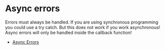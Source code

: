 # Async errors

Errors must always be handled. If you are using synchronous programming you could use a try catch. But this does not work if you work asynchronous! Async errors will only be handled inside the callback function!

- [Async Errors](https://www.mariokandut.com/handling-errors-in-asynchronous-functions-node-js/)
